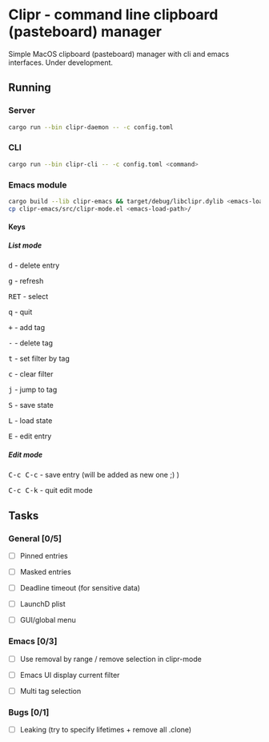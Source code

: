 Clipr - command line clipboard (pasteboard) manager
===================================================

Simple MacOS clipboard (pasteboard) manager with cli and emacs interfaces. Under development.

## Running

### Server

```bash
cargo run --bin clipr-daemon -- -c config.toml
```

### CLI

```bash
cargo run --bin clipr-cli -- -c config.toml <command>
```

### Emacs module

```bash
cargo build --lib clipr-emacs && target/debug/libclipr.dylib <emacs-load-path>/clipr.so
cp clipr-emacs/src/clipr-mode.el <emacs-load-path>/
```

#### Keys

##### List mode

<kbd>d</kbd> - delete entry

<kbd>g</kbd> - refresh

<kbd>RET</kbd> - select

<kbd>q</kbd> - quit

<kbd>+</kbd> - add tag

<kbd>-</kbd> - delete tag

<kbd>t</kbd> - set filter by tag

<kbd>c</kbd> - clear filter

<kbd>j</kbd> - jump to tag

<kbd>S</kbd> - save state

<kbd>L</kbd> - load state

<kbd>E</kbd> - edit entry

##### Edit mode

<kbd>C-c C-c</kbd> - save entry (will be added as new one ;) )

<kbd>C-c C-k</kbd> - quit edit mode

## Tasks

### General [0/5]

* [ ] Pinned entries

* [ ] Masked entries

* [ ] Deadline timeout (for sensitive data)

* [ ] LaunchD plist

* [ ] GUI/global menu

### Emacs [0/3]

* [ ] Use removal by range / remove selection in clipr-mode

* [ ] Emacs UI display current filter

* [ ] Multi tag selection

### Bugs [0/1]

* [ ] Leaking (try to specify lifetimes + remove all .clone)
